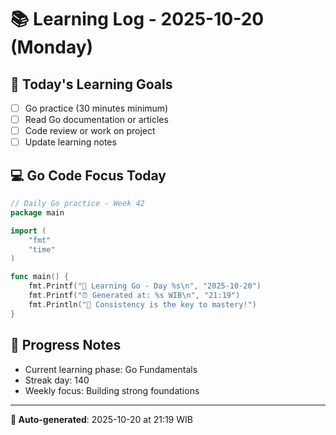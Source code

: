 # 📚 Learning Log - 2025-10-20 (Monday)

## 🎯 Today's Learning Goals
- [ ] Go practice (30 minutes minimum)
- [ ] Read Go documentation or articles
- [ ] Code review or work on project
- [ ] Update learning notes

## 💻 Go Code Focus Today
```go
// Daily Go practice - Week 42
package main

import (
    "fmt"
    "time"
)

func main() {
    fmt.Printf("🚀 Learning Go - Day %s\n", "2025-10-20")
    fmt.Printf("⏰ Generated at: %s WIB\n", "21:19")
    fmt.Println("💪 Consistency is the key to mastery!")
}
```

## 🌟 Progress Notes
- Current learning phase: Go Fundamentals
- Streak day: 140
- Weekly focus: Building strong foundations

---
**🤖 Auto-generated**: 2025-10-20 at 21:19 WIB
